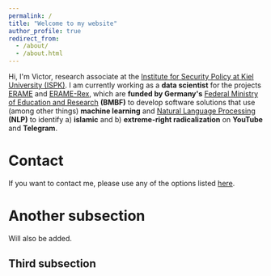 ```yaml
---
permalink: /
title: "Welcome to my website"
author_profile: true
redirect_from: 
  - /about/
  - /about.html
---
```


Hi, I'm Victor, research associate at the [Institute for Security Policy at Kiel University (ISPK)](https://www.ispk.uni-kiel.de/en). I am currently working as a **data scientist** for the projects [ERAME](https://www.ispk.uni-kiel.de/de/abteilungen/abteilung-terrorismus-und-radikalisierungsforschung/publikationen/download/projektumriss_erame.pdf) and [ERAME-Rex](https://www.ispk.uni-kiel.de/de/abteilungen/abteilung-terrorismus-und-radikalisierungsforschung/publikationen/download/projektumriss_erame-rex.pdf), which are **funded by Germany's** [Federal Ministry of Education and Research](https://www.bmbf.de/bmbf/en/home/home_node.html) **(BMBF)** to develop software solutions that use (among other things) **machine learning** and [Natural Language Processing](https://en.wikipedia.org/wiki/Natural_language_processing) **(NLP)** to identify a) **islamic** and b) **extreme-right radicalization** on **YouTube** and **Telegram**.

Contact
======
If you want to contact me, please use any of the options listed [here](https://www.ispk.uni-kiel.de/en/staff/staff/dr-victor-cruz-aceves).

Another subsection
======
Will also be added.

Third subsection
------
